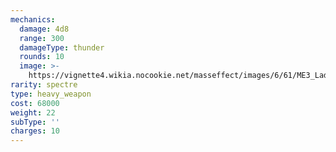 ```yaml
---
mechanics:
  damage: 4d8
  range: 300
  damageType: thunder
  rounds: 10
  image: >-
    https://vignette4.wikia.nocookie.net/masseffect/images/6/61/ME3_Ladon_Codex_Rip.png/revision/latest?cb=20140106114047
rarity: spectre
type: heavy_weapon
cost: 68000
weight: 22
subType: ''
charges: 10
---
```


